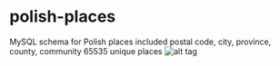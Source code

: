# polish-places
MySQL schema for Polish places included postal code, city, province, county, community
65535 unique places
![alt tag](https://github.com/dawid-daweb/polish-places/blob/master/miejscowosci.png)
